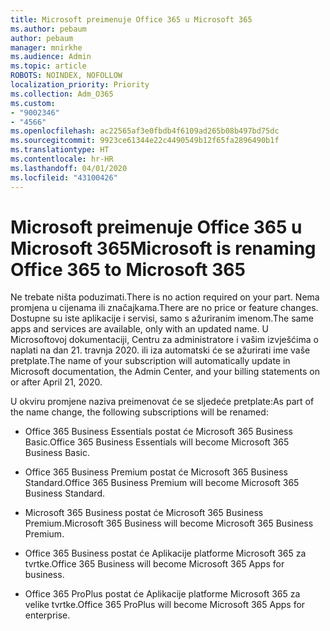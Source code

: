 ```yaml
---
title: Microsoft preimenuje Office 365 u Microsoft 365
ms.author: pebaum
author: pebaum
manager: mnirkhe
ms.audience: Admin
ms.topic: article
ROBOTS: NOINDEX, NOFOLLOW
localization_priority: Priority
ms.collection: Adm_O365
ms.custom:
- "9002346"
- "4566"
ms.openlocfilehash: ac22565af3e0fbdb4f6109ad265b08b497bd75dc
ms.sourcegitcommit: 9923ce61344e22c4490549b12f65fa2896490b1f
ms.translationtype: HT
ms.contentlocale: hr-HR
ms.lasthandoff: 04/01/2020
ms.locfileid: "43100426"
---
```

# <a name="microsoft-is-renaming-office-365-to-microsoft-365"></a><span data-ttu-id="84f46-102">Microsoft preimenuje Office 365 u Microsoft 365</span><span class="sxs-lookup"><span data-stu-id="84f46-102">Microsoft is renaming Office 365 to Microsoft 365</span></span>

<span data-ttu-id="84f46-103">Ne trebate ništa poduzimati.</span><span class="sxs-lookup"><span data-stu-id="84f46-103">There is no action required on your part.</span></span> <span data-ttu-id="84f46-104">Nema promjena u cijenama ili značajkama.</span><span class="sxs-lookup"><span data-stu-id="84f46-104">There are no price or feature changes.</span></span> <span data-ttu-id="84f46-105">Dostupne su iste aplikacije i servisi, samo s ažuriranim imenom.</span><span class="sxs-lookup"><span data-stu-id="84f46-105">The same apps and services are available, only with an updated name.</span></span> <span data-ttu-id="84f46-106">U Microsoftovoj dokumentaciji, Centru za administratore i vašim izvješćima o naplati na dan 21. travnja 2020. ili iza automatski će se ažurirati ime vaše pretplate.</span><span class="sxs-lookup"><span data-stu-id="84f46-106">The name of your subscription will automatically update in Microsoft documentation, the Admin Center, and your billing statements on or after April 21, 2020.</span></span>

<span data-ttu-id="84f46-107">U okviru promjene naziva preimenovat će se sljedeće pretplate:</span><span class="sxs-lookup"><span data-stu-id="84f46-107">As part of the name change, the following subscriptions will be renamed:</span></span>

- <span data-ttu-id="84f46-108">Office 365 Business Essentials postat će Microsoft 365 Business Basic.</span><span class="sxs-lookup"><span data-stu-id="84f46-108">Office 365 Business Essentials will become Microsoft 365 Business Basic.</span></span>

- <span data-ttu-id="84f46-109">Office 365 Business Premium postat će Microsoft 365 Business Standard.</span><span class="sxs-lookup"><span data-stu-id="84f46-109">Office 365 Business Premium will become Microsoft 365 Business Standard.</span></span>

- <span data-ttu-id="84f46-110">Microsoft 365 Business postat će Microsoft 365 Business Premium.</span><span class="sxs-lookup"><span data-stu-id="84f46-110">Microsoft 365 Business will become Microsoft 365 Business Premium.</span></span>

- <span data-ttu-id="84f46-111">Office 365 Business postat će Aplikacije platforme Microsoft 365 za tvrtke.</span><span class="sxs-lookup"><span data-stu-id="84f46-111">Office 365 Business will become Microsoft 365 Apps for business.</span></span>

- <span data-ttu-id="84f46-112">Office 365 ProPlus postat će Aplikacije platforme Microsoft 365 za velike tvrtke.</span><span class="sxs-lookup"><span data-stu-id="84f46-112">Office 365 ProPlus will become Microsoft 365 Apps for enterprise.</span></span>
